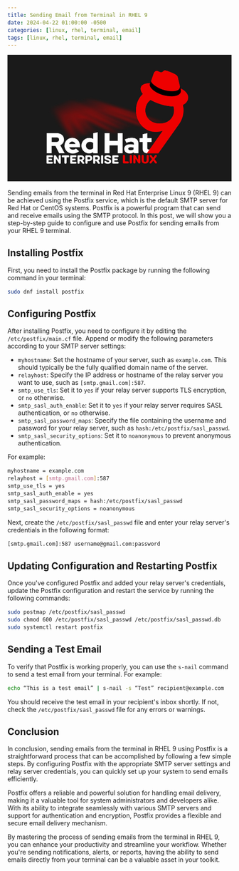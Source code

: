 ```yaml
---
title: Sending Email from Terminal in RHEL 9
date: 2024-04-22 01:00:00 -0500
categories: [linux, rhel, terminal, email]
tags: [linux, rhel, terminal, email]
---
```


![Sending Email from Terminal in RHEL 9](/assets/img/posts/2024/send_email_from_terminal/send_email_from_terminal.jpg)


Sending emails from the terminal in Red Hat Enterprise Linux 9 (RHEL 9) can be achieved using the Postfix service, which is the default SMTP server for Red Hat or CentOS systems. Postfix is a powerful program that can send and receive emails using the SMTP protocol. In this post, we will show you a step-by-step guide to configure and use Postfix for sending emails from your RHEL 9 terminal.

## Installing Postfix

First, you need to install the Postfix package by running the following command in your terminal:

```bash
sudo dnf install postfix
```

## Configuring Postfix

After installing Postfix, you need to configure it by editing the `/etc/postfix/main.cf` file. Append or modify the following parameters according to your SMTP server settings:

- `myhostname`: Set the hostname of your server, such as `example.com`. This should typically be the fully qualified domain name of the server.
- `relayhost`: Specify the IP address or hostname of the relay server you want to use, such as `[smtp.gmail.com]:587`.
- `smtp_use_tls`: Set it to `yes` if your relay server supports TLS encryption, or `no` otherwise.
- `smtp_sasl_auth_enable`: Set it to `yes` if your relay server requires SASL authentication, or `no` otherwise.
- `smtp_sasl_password_maps`: Specify the file containing the username and password for your relay server, such as `hash:/etc/postfix/sasl_passwd`.
- `smtp_sasl_security_options`: Set it to `noanonymous` to prevent anonymous authentication.

For example:

```bash
myhostname = example.com
relayhost = [smtp.gmail.com]:587
smtp_use_tls = yes
smtp_sasl_auth_enable = yes
smtp_sasl_password_maps = hash:/etc/postfix/sasl_passwd
smtp_sasl_security_options = noanonymous
```

Next, create the `/etc/postfix/sasl_passwd` file and enter your relay server's credentials in the following format:

```bash
[smtp.gmail.com]:587 username@gmail.com:password
```

## Updating Configuration and Restarting Postfix
Once you've configured Postfix and added your relay server's credentials, update the Postfix configuration and restart the service by running the following commands:

```bash
sudo postmap /etc/postfix/sasl_passwd
sudo chmod 600 /etc/postfix/sasl_passwd /etc/postfix/sasl_passwd.db
sudo systemctl restart postfix
```

## Sending a Test Email
To verify that Postfix is working properly, you can use the `s-nail` command to send a test email from your terminal. For example:

```bash
echo “This is a test email” | s-nail -s “Test” recipient@example.com
```

You should receive the test email in your recipient's inbox shortly. If not, check the `/etc/postfix/sasl_passwd` file for any errors or warnings.


## Conclusion

In conclusion, sending emails from the terminal in RHEL 9 using Postfix is a straightforward process that can be accomplished by following a few simple steps. By configuring Postfix with the appropriate SMTP server settings and relay server credentials, you can quickly set up your system to send emails efficiently.

Postfix offers a reliable and powerful solution for handling email delivery, making it a valuable tool for system administrators and developers alike. With its ability to integrate seamlessly with various SMTP servers and support for authentication and encryption, Postfix provides a flexible and secure email delivery mechanism.

By mastering the process of sending emails from the terminal in RHEL 9, you can enhance your productivity and streamline your workflow. Whether you're sending notifications, alerts, or reports, having the ability to send emails directly from your terminal can be a valuable asset in your toolkit.